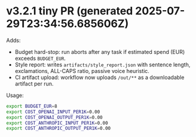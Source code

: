
# v3.2.1 tiny PR (generated 2025-07-29T23:34:56.685606Z)

Adds:
- Budget hard-stop: run aborts after any task if estimated spend (EUR) exceeds `BUDGET_EUR`.
- Style report: writes `artifacts/style_report.json` with sentence length, exclamations, ALL-CAPS ratio, passive voice heuristic.
- CI artifact upload: workflow now uploads `/out/**` as a downloadable artifact per run.

Usage:
```bash
export BUDGET_EUR=8
export COST_OPENAI_INPUT_PER1K=0.00
export COST_OPENAI_OUTPUT_PER1K=0.00
export COST_ANTHROPIC_INPUT_PER1K=0.00
export COST_ANTHROPIC_OUTPUT_PER1K=0.00
```
